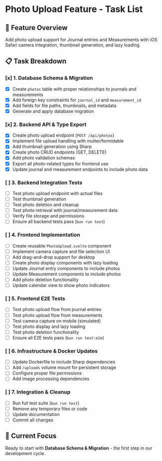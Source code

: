# Photo Upload Feature - Task List

## 🎯 Feature Overview

Add photo upload support for Journal entries and Measurements with iOS Safari camera integration, thumbnail generation, and lazy loading.

## 📋 Task Breakdown

### [x] 1. Database Schema & Migration

- [x] Create `photos` table with proper relationships to journals and measurements
- [x] Add foreign key constraints for `journal_id` and `measurement_id`
- [x] Add fields for file paths, thumbnails, and metadata
- [x] Generate and apply database migration

### [x] 2. Backend API & Type Export

- [x] Create photo upload endpoint (`POST /api/photos`)
- [x] Implement file upload handling with multer/formidable
- [x] Add thumbnail generation using Sharp
- [x] Create photo CRUD endpoints (GET, DELETE)
- [x] Add photo validation schemas
- [x] Export all photo-related types for frontend use
- [x] Update journal and measurement endpoints to include photo data

### [ ] 3. Backend Integration Tests

- [ ] Test photo upload endpoint with actual files
- [ ] Test thumbnail generation
- [ ] Test photo deletion and cleanup
- [ ] Test photo retrieval with journal/measurement data
- [ ] Verify file storage and permissions
- [ ] Ensure all backend tests pass (`bun run test`)

### [ ] 4. Frontend Implementation

- [ ] Create reusable `PhotoUpload.svelte` component
- [ ] Implement camera capture and file selection UI
- [ ] Add drag-and-drop support for desktop
- [ ] Create photo display components with lazy loading
- [ ] Update Journal entry components to include photos
- [ ] Update Measurement components to include photos
- [ ] Add photo deletion functionality
- [ ] Update calendar view to show photo indicators

### [ ] 5. Frontend E2E Tests

- [ ] Test photo upload flow from journal entries
- [ ] Test photo upload flow from measurements
- [ ] Test camera capture on mobile (simulated)
- [ ] Test photo display and lazy loading
- [ ] Test photo deletion functionality
- [ ] Ensure all E2E tests pass (`bun run test:e2e`)

### [ ] 6. Infrastructure & Docker Updates

- [ ] Update Dockerfile to include Sharp dependencies
- [ ] Add `/uploads` volume mount for persistent storage
- [ ] Configure proper file permissions
- [ ] Add image processing dependencies

### [ ] 7. Integration & Cleanup

- [ ] Run full test suite (`bun run test`)
- [ ] Remove any temporary files or code
- [ ] Update documentation
- [ ] Commit all changes

## 🎯 Current Focus

Ready to start with **Database Schema & Migration** - the first step in our development cycle.
